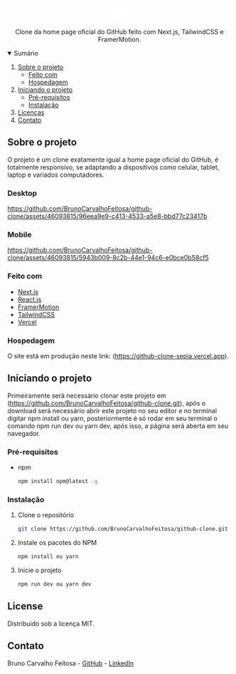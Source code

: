 <!-- PROJECT LOGO -->
<br />
<p align="center">
  <a href="https://github.com/BrunoCarvalhoFeitosa/fullstack-netflix-clone">
    <img src="public\images\fav.png" alt="Logo" />
  </a>

  <p align="center">
    Clone da home page oficial do GitHub feito com Next.js, TailwindCSS e FramerMotion.
  </p>
</p>

<!-- TABLE OF CONTENTS -->
<details open="open">
  <summary>Sumário</summary>
  <ol>
    <li>
      <a href="#sobre-o-projeto">Sobre o projeto</a>
      <ul>
        <li><a href="#feito-com">Feito com</a></li>
        <li><a href="#hospedagem">Hospedagem</a></li>
      </ul>
    </li>
    <li>
      <a href="#iniciando-o-projeto">Iniciando o projeto</a>
      <ul>
        <li><a href="#pré-requisitos">Pré-requisitos</a></li>
        <li><a href="#instalação">Instalação</a></li>
      </ul>
    </li>
    <li><a href="#license">Licenças</a></li>
    <li><a href="#contato">Contato</a></li>
  </ol>
</details>

<!-- ABOUT THE PROJECT -->
## Sobre o projeto
O projeto é um clone exatamente igual a home page oficial do GitHub, é totalmente responsivo, se adaptando a dispositivos como celular, tablet, laptop e variados computadores.

### Desktop

https://github.com/BrunoCarvalhoFeitosa/github-clone/assets/46093815/96eea9e9-c413-4533-a5e8-bbd77c23417b

### Mobile

https://github.com/BrunoCarvalhoFeitosa/github-clone/assets/46093815/5943b009-8c2b-44e1-94c6-e0bce0b58cf5

### Feito com

* [Next.js](https://nextjs.org)
* [React.js](https://react.dev)
* [FramerMotion](https://www.framer.com/motion/)
* [TailwindCSS](https://tailwindcss.com)
* [Vercel](https://vercel.com)

### Hospedagem

O site está em produção neste link: (https://github-clone-sepia.vercel.app).

<!-- GETTING STARTED -->
## Iniciando o projeto

Primeiramente será necessário clonar este projeto em (https://github.com/BrunoCarvalhoFeitosa/github-clone.git), após o download será necessário abrir este projeto no seu editor e no terminal digitar npm install ou yarn, posteriormente é só rodar em seu terminal o comando npm run dev ou yarn dev, após isso, a página será aberta em seu navegador.

### Pré-requisitos

* npm
  ```sh
  npm install npm@latest -g
  ```

### Instalação

1. Clone o repositório
   ```sh
   git clone https://github.com/BrunoCarvalhoFeitosa/github-clone.git
   ```
2. Instale os pacotes do NPM
   ```sh
   npm install ou yarn
   ```
   
3. Inicie o projeto
   ```sh
   npm run dev ou yarn dev
   ```   

<!-- LICENSE -->
## License

Distribuído sob a licença MIT.

<!-- CONTACT -->
## Contato

Bruno Carvalho Feitosa - [GitHub](https://github.com/BrunoCarvalhoFeitosa) - [LinkedIn](https://www.linkedin.com/in/bruno-carvalho-feitosa/)
